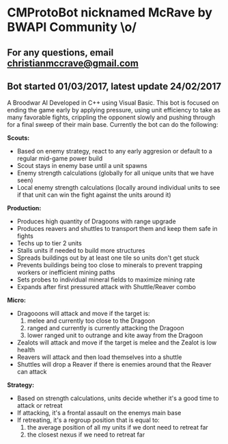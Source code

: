 # CMProtoBot nicknamed McRave by BWAPI Community \o/
## For any questions, email christianmccrave@gmail.com
## Bot started 01/03/2017, latest update 24/02/2017

A Broodwar AI Developed in C++ using Visual Basic. This bot is focused on ending the game early by applying pressure, using unit efficiency to take as many favorable fights, crippling the opponent slowly and pushing through for a final sweep of their main base. Currently the bot can do the following:

**Scouts:**
- Based on enemy strategy, react to any early aggresion or default to a regular mid-game power build
- Scout stays in enemy base until a unit spawns
- Enemy strength calculations (globally for all unique units that we have seen)
- Local enemy strength calculations (locally around individual units to see if that unit can win the fight against the units around it)

**Production:**
- Produces high quantity of Dragoons with range upgrade
- Produces reavers and shuttles to transport them and keep them safe in fights
- Techs up to tier 2 units
- Stalls units if needed to build more structures
- Spreads buildings out by at least one tile so units don't get stuck
- Prevents buildings being too close to minerals to prevent trapping workers or inefficient mining paths
- Sets probes to individual mineral fields to maximize mining rate
- Expands after first pressured attack with Shuttle/Reaver combo

**Micro:**
- Dragooons will attack and move if the target is:
  1. melee and currently too close to the Dragoon
  2. ranged and currently is currently attacking the Dragoon
  3. lower ranged unit to outrange and kite away from the Dragoon
- Zealots will attack and move if the target is melee and the Zealot is low health
- Reavers will attack and then load themselves into a shuttle
- Shuttles will drop a Reaver if there is enemies around that the Reaver can attack

**Strategy:**
- Based on strength calculations, units decide whether it's a good time to attack or retreat
- If attacking, it's a frontal assault on the enemys main base
- If retreating, it's a regroup position that is equal to:
  1. the average position of all my units if we dont need to retreat far
  2. the closest nexus if we need to retreat far
